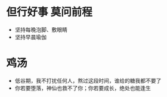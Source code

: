 #   但行好事 莫问前程
-   坚持每晚泡脚、敷眼睛
-   坚持早晨瑜伽





#   鸡汤
-   低谷期，我不打扰任何人，熬过这段时间，谁给的糖我都不要了
-   你若要堕落，神仙也救不了你；你若要成长，绝处也能逢生
